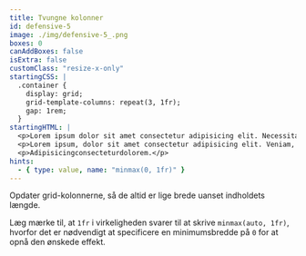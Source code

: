 ```yaml
---
title: Tvungne kolonner
id: defensive-5
image: ./img/defensive-5_.png
boxes: 0
canAddBoxes: false
isExtra: false
customClass: "resize-x-only"
startingCSS: |
  .container {
    display: grid;
    grid-template-columns: repeat(3, 1fr);
    gap: 1rem;
  }
startingHTML: |
  <p>Lorem ipsum dolor sit amet consectetur adipisicing elit. Necessitatibus ipsa quod minus sapiente sunt possimus!</p>
  <p>Lorem ipsum, dolor sit amet consectetur adipisicing elit. Veniam, perspiciatis amet eum id explicabo quis dolor necessitatibus dolorum sed nostrum.</p>
  <p>Adipisicingconsecteturdolorem.</p>
hints:
  - { type: value, name: "minmax(0, 1fr)" }
---
```


Opdater grid-kolonnerne, så de altid er lige brede uanset indholdets længde.

Læg mærke til, at `1fr` i virkeligheden svarer til at skrive `minmax(auto, 1fr)`, hvorfor det er nødvendigt at specificere en minimumsbredde på `0` for at opnå den ønskede effekt.
